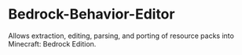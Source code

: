 # Bedrock-Behavior-Editor
Allows extraction, editing, parsing, and porting of resource packs into Minecraft: Bedrock Edition.
